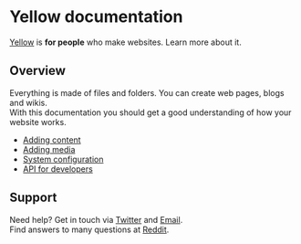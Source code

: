 Yellow documentation
====================

[Yellow](https://github.com/markseu/yellowcms) is **for people** who make websites. Learn more about it.

Overview
--------
Everything is made of files and folders. You can create web pages, blogs and wikis.  
With this documentation you should get a good understanding of how your website works.

* [Adding content](content.md)
* [Adding media](media.md)
* [System configuration](system.md)
* [API for developers](yellowapi.md)

Support
-------
Need help? Get in touch via [Twitter](https://twitter.com/markseu) and [Email](http://datenstrom.se/contact/).  
Find answers to many questions at [Reddit](http://www.reddit.com/r/yellowcms/).